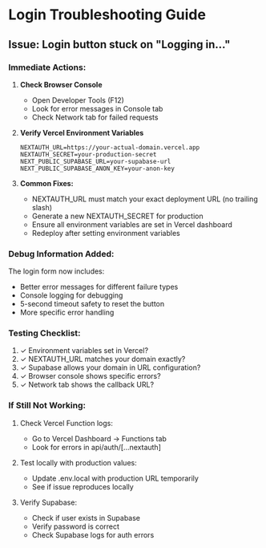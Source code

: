 # Login Troubleshooting Guide

## Issue: Login button stuck on "Logging in..."

### Immediate Actions:

1. **Check Browser Console**
   - Open Developer Tools (F12)
   - Look for error messages in Console tab
   - Check Network tab for failed requests

2. **Verify Vercel Environment Variables**
   ```
   NEXTAUTH_URL=https://your-actual-domain.vercel.app
   NEXTAUTH_SECRET=your-production-secret
   NEXT_PUBLIC_SUPABASE_URL=your-supabase-url
   NEXT_PUBLIC_SUPABASE_ANON_KEY=your-anon-key
   ```

3. **Common Fixes:**
   - NEXTAUTH_URL must match your exact deployment URL (no trailing slash)
   - Generate a new NEXTAUTH_SECRET for production
   - Ensure all environment variables are set in Vercel dashboard
   - Redeploy after setting environment variables

### Debug Information Added:

The login form now includes:
- Better error messages for different failure types
- Console logging for debugging
- 5-second timeout safety to reset the button
- More specific error handling

### Testing Checklist:

1. ✓ Environment variables set in Vercel?
2. ✓ NEXTAUTH_URL matches your domain exactly?
3. ✓ Supabase allows your domain in URL configuration?
4. ✓ Browser console shows specific errors?
5. ✓ Network tab shows the callback URL?

### If Still Not Working:

1. Check Vercel Function logs:
   - Go to Vercel Dashboard → Functions tab
   - Look for errors in api/auth/[...nextauth]

2. Test locally with production values:
   - Update .env.local with production URL temporarily
   - See if issue reproduces locally

3. Verify Supabase:
   - Check if user exists in Supabase
   - Verify password is correct
   - Check Supabase logs for auth errors